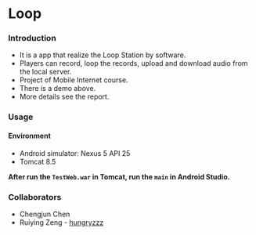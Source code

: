 # Loop

### Introduction
* It is a app that realize the Loop Station by software. 
* Players can record, loop the records, upload and download audio from the local server. 
* Project of Mobile Internet course.
* There is a demo above.
* More details see the report.

### Usage
#### Environment
* Android simulator: Nexus 5 API 25
* Tomcat 8.5

**After run the `TestWeb.war` in Tomcat, run the `main` in Android Studio.**

### Collaborators
* Chengjun Chen
* Ruiying Zeng - [hungryzzz](https://github.com/hungryzzz)
